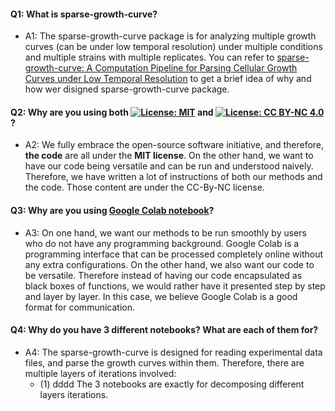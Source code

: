 #### Q1: What is sparse-growth-curve?
- A1: The sparse-growth-curve package is for analyzing multiple growth curves (can be under low temporal resolution) under multiple conditions and multiple strains with multiple replicates. You can refer to [sparse-growth-curve: A Computation Pipeline for Parsing Cellular Growth Curves under Low Temporal Resolution](https://docs.google.com/document/d/11uvXfO1qYBQnJ3qEPmVq4zH_UmXkScBMF8pW1s1PJgM/edit?usp=sharing) to get a brief idea of why and how wer disigned sparse-growth-curve package.

#### Q2: Why are you using both [![License: MIT](https://img.shields.io/badge/License-MIT-yellow.svg)](https://opensource.org/licenses/MIT) and [![License: CC BY-NC 4.0](https://img.shields.io/badge/License-CC%20BY--NC%204.0-lightgrey.svg)](https://creativecommons.org/licenses/by-nc/4.0/)?
- A2: We fully embrace the open-source software initiative, and therefore, **the code** are all under the **MIT license**. On the other hand, we want to have our code being versatile and can be run and understood naively. Therefore, we have written a lot of instructions of both our methods and the code. Those content are under the CC-By-NC license.

#### Q3: Why are you using [Google Colab notebook](https://colab.research.google.com/notebooks/intro.ipynb)?
- A3: On one hand, we want our methods to be run smoothly by users who do not have any programming background. Google Colab is a programming interface that can be processed completely online without any extra configurations. On the other hand, we also want our code to be versatile. Therefore instead of having our code encapsulated as black boxes of functions, we would rather have it presented step by step and layer by layer. In this case, we believe Google Colab is a good format for communication.

#### Q4: Why do you have 3 different notebooks? What are each of them for?
- A4: The sparse-growth-curve is designed for reading experimental data files, and parse the growth curves within them. Therefore, there are multiple layers of iterations involved:
    - (1) dddd
The 3 notebooks are exactly for decomposing different layers iterations.
